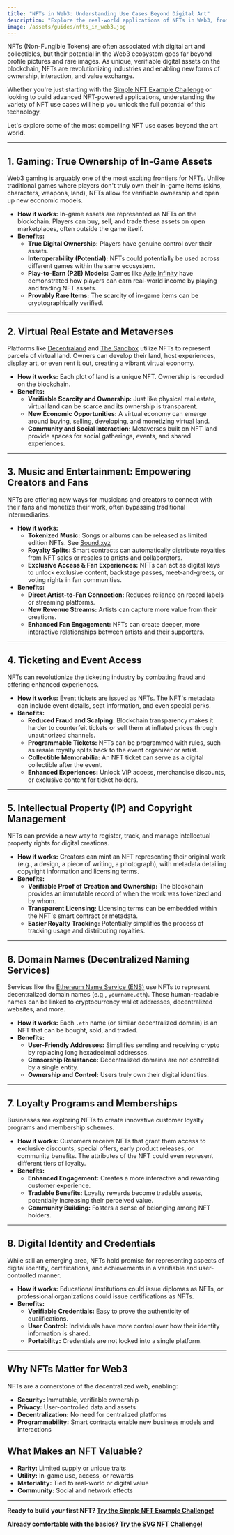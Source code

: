```yaml
---
title: "NFTs in Web3: Understanding Use Cases Beyond Digital Art"
description: "Explore the real-world applications of NFTs in Web3, from gaming and virtual real estate to ticketing, IP protection, and loyalty programs. See how NFTs are transforming industries beyond art."
image: /assets/guides/nfts_in_web3.jpg
---
```


NFTs (Non-Fungible Tokens) are often associated with digital art and collectibles, but their potential in the Web3 ecosystem goes far beyond profile pictures and rare images. As unique, verifiable digital assets on the blockchain, NFTs are revolutionizing industries and enabling new forms of ownership, interaction, and value exchange.

Whether you're just starting with the [Simple NFT Example Challenge](/challenge/simple-nft-example) or looking to build advanced NFT-powered applications, understanding the variety of NFT use cases will help you unlock the full potential of this technology.

Let's explore some of the most compelling NFT use cases beyond the art world.

---

## 1. Gaming: True Ownership of In-Game Assets

Web3 gaming is arguably one of the most exciting frontiers for NFTs. Unlike traditional games where players don't truly own their in-game items (skins, characters, weapons, land), NFTs allow for verifiable ownership and open up new economic models.

- **How it works:** In-game assets are represented as NFTs on the blockchain. Players can buy, sell, and trade these assets on open marketplaces, often outside the game itself.
- **Benefits:**
  - **True Digital Ownership:** Players have genuine control over their assets.
  - **Interoperability (Potential):** NFTs could potentially be used across different games within the same ecosystem.
  - **Play-to-Earn (P2E) Models:** Games like [Axie Infinity](https://axieinfinity.com/) have demonstrated how players can earn real-world income by playing and trading NFT assets.
  - **Provably Rare Items:** The scarcity of in-game items can be cryptographically verified.

---

## 2. Virtual Real Estate and Metaverses

Platforms like [Decentraland](https://decentraland.org/) and [The Sandbox](https://www.sandbox.game/en/) utilize NFTs to represent parcels of virtual land. Owners can develop their land, host experiences, display art, or even rent it out, creating a vibrant virtual economy.

- **How it works:** Each plot of land is a unique NFT. Ownership is recorded on the blockchain.
- **Benefits:**
  - **Verifiable Scarcity and Ownership:** Just like physical real estate, virtual land can be scarce and its ownership is transparent.
  - **New Economic Opportunities:** A virtual economy can emerge around buying, selling, developing, and monetizing virtual land.
  - **Community and Social Interaction:** Metaverses built on NFT land provide spaces for social gatherings, events, and shared experiences.

---

## 3. Music and Entertainment: Empowering Creators and Fans

NFTs are offering new ways for musicians and creators to connect with their fans and monetize their work, often bypassing traditional intermediaries.

- **How it works:**
  - **Tokenized Music:** Songs or albums can be released as limited edition NFTs. See [Sound.xyz](https://www.sound.xyz/)
  - **Royalty Splits:** Smart contracts can automatically distribute royalties from NFT sales or resales to artists and collaborators.
  - **Exclusive Access & Fan Experiences:** NFTs can act as digital keys to unlock exclusive content, backstage passes, meet-and-greets, or voting rights in fan communities.
- **Benefits:**
  - **Direct Artist-to-Fan Connection:** Reduces reliance on record labels or streaming platforms.
  - **New Revenue Streams:** Artists can capture more value from their creations.
  - **Enhanced Fan Engagement:** NFTs can create deeper, more interactive relationships between artists and their supporters.

---

## 4. Ticketing and Event Access

NFTs can revolutionize the ticketing industry by combating fraud and offering enhanced experiences.

- **How it works:** Event tickets are issued as NFTs. The NFT's metadata can include event details, seat information, and even special perks.
- **Benefits:**
  - **Reduced Fraud and Scalping:** Blockchain transparency makes it harder to counterfeit tickets or sell them at inflated prices through unauthorized channels.
  - **Programmable Tickets:** NFTs can be programmed with rules, such as resale royalty splits back to the event organizer or artist.
  - **Collectible Memorabilia:** An NFT ticket can serve as a digital collectible after the event.
  - **Enhanced Experiences:** Unlock VIP access, merchandise discounts, or exclusive content for ticket holders.

---

## 5. Intellectual Property (IP) and Copyright Management

NFTs can provide a new way to register, track, and manage intellectual property rights for digital creations.

- **How it works:** Creators can mint an NFT representing their original work (e.g., a design, a piece of writing, a photograph), with metadata detailing copyright information and licensing terms.
- **Benefits:**
  - **Verifiable Proof of Creation and Ownership:** The blockchain provides an immutable record of when the work was tokenized and by whom.
  - **Transparent Licensing:** Licensing terms can be embedded within the NFT's smart contract or metadata.
  - **Easier Royalty Tracking:** Potentially simplifies the process of tracking usage and distributing royalties.

---

## 6. Domain Names (Decentralized Naming Services)

Services like the [Ethereum Name Service (ENS)](https://ens.domains/) use NFTs to represent decentralized domain names (e.g., `yourname.eth`). These human-readable names can be linked to cryptocurrency wallet addresses, decentralized websites, and more.

- **How it works:** Each `.eth` name (or similar decentralized domain) is an NFT that can be bought, sold, and traded.
- **Benefits:**
  - **User-Friendly Addresses:** Simplifies sending and receiving crypto by replacing long hexadecimal addresses.
  - **Censorship Resistance:** Decentralized domains are not controlled by a single entity.
  - **Ownership and Control:** Users truly own their digital identities.

---

## 7. Loyalty Programs and Memberships

Businesses are exploring NFTs to create innovative customer loyalty programs and membership schemes.

- **How it works:** Customers receive NFTs that grant them access to exclusive discounts, special offers, early product releases, or community benefits. The attributes of the NFT could even represent different tiers of loyalty.
- **Benefits:**
  - **Enhanced Engagement:** Creates a more interactive and rewarding customer experience.
  - **Tradable Benefits:** Loyalty rewards become tradable assets, potentially increasing their perceived value.
  - **Community Building:** Fosters a sense of belonging among NFT holders.

---

## 8. Digital Identity and Credentials

While still an emerging area, NFTs hold promise for representing aspects of digital identity, certifications, and achievements in a verifiable and user-controlled manner.

- **How it works:** Educational institutions could issue diplomas as NFTs, or professional organizations could issue certifications as NFTs.
- **Benefits:**
  - **Verifiable Credentials:** Easy to prove the authenticity of qualifications.
  - **User Control:** Individuals have more control over how their identity information is shared.
  - **Portability:** Credentials are not locked into a single platform.

---

## Why NFTs Matter for Web3

NFTs are a cornerstone of the decentralized web, enabling:

- **Security:** Immutable, verifiable ownership
- **Privacy:** User-controlled data and assets
- **Decentralization:** No need for centralized platforms
- **Programmability:** Smart contracts enable new business models and interactions

## What Makes an NFT Valuable?

- **Rarity:** Limited supply or unique traits
- **Utility:** In-game use, access, or rewards
- **Materiality:** Tied to real-world or digital value
- **Community:** Social and network effects

---

**Ready to build your first NFT? [Try the Simple NFT Example Challenge!](/challenge/simple-nft-example)**

**Already comfortable with the basics? [Try the SVG NFT Challenge!](/challenge/svg-nft)**
